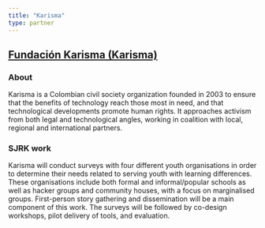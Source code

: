```yaml
---
title: "Karisma"
type: partner
---
```

<h2 class="partner"><a href="https://karisma.org.co/">Fundaci&oacute;n Karisma (Karisma)</a></h2>

<h3 class="partner-heading">About</h3>

Karisma is a Colombian civil society organization founded in 2003 to ensure that the benefits of technology reach those most in need, and that technological developments promote human rights. It approaches activism from both legal and technological angles, working in coalition with local, regional and international partners.

<h3 class="partner-heading">SJRK work</h3>

Karisma will conduct surveys with four different youth organisations in order to determine their needs related to serving youth with learning differences. These organisations include both formal and informal/popular schools as well as hacker groups and community houses, with a focus on marginalised groups. First-person story gathering and dissemination will be a main component of this work. The surveys will be followed by co-design workshops, pilot delivery of tools, and evaluation.
